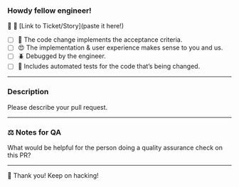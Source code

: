 ### Howdy fellow engineer!
🔗 🎫 [Link to Ticket/Story](paste it here!)

- [ ] 🔨 The code change implements the acceptance criteria.
- [ ] 😍 The implementation & user experience makes sense to you and us.
- [ ] 🪲 Debugged by the engineer.
- [ ] 🧪 Includes automated tests for the code that’s being changed.

---
### Description
Please describe your pull request.

---

### ⚖️ Notes for QA
What would be helpful for the person doing a quality assurance check on this PR?

---

💪 Thank you! Keep on hacking!
